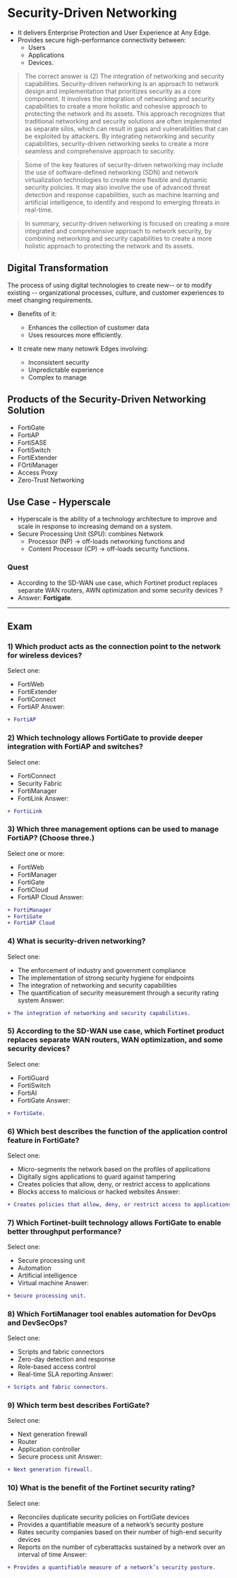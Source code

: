 
# Security-Driven Networking
- It delivers Enterprise Protection and User Experience at Any Edge.
- Provides secure high-performance connectivity between:
  * Users
  * Applications
  * Devices.
  
 > The correct answer is (2) The integration of networking and security capabilities.
Security-driven networking is an approach to network design and implementation that prioritizes security as a core component. It involves the integration of networking and security capabilities to create a more holistic and cohesive approach to protecting the network and its assets.
> This approach recognizes that traditional networking and security solutions are often implemented as separate silos, which can result in gaps and vulnerabilities that can be exploited by attackers. By integrating networking and security capabilities, security-driven networking seeks to create a more seamless and comprehensive approach to security.

> Some of the key features of security-driven networking may include the use of software-defined networking (SDN) and network virtualization technologies to create more flexible and dynamic security policies. It may also involve the use of advanced threat detection and response capabilities, such as machine learning and artificial intelligence, to identify and respond to emerging threats in real-time.

> In summary, security-driven networking is focused on creating a more integrated and comprehensive approach to network security, by combining networking and security capabilities to create a more holistic approach to protecting the network and its assets.
  
  
 ## Digital Transformation
 The process of using digital technologies to create new-- or to modify existing -- organizational processes, culture, and customer experiences to meet changing requirements.
- Benefits of it:
  * Enhances the collection of customer data  
  * Uses resources more efficiently.

- It create new many netowrk Edges involving:
  * Inconsistent security
  * Unpredictable experience
  * Complex to manage
 
 ## Products of the Security-Driven Networking Solution
 - FortiGate
 - FortiAP
 - FortiSASE
 - FortiSwitch
 - FortiExtender
 - FOrtiManager
 - Access Proxy
 -  Zero-Trust Networking

## Use Case - Hyperscale
- Hyperscale is the ability of a technology architecture to improve and scale in response to increasing demand on a system.
- Secure Processing Unit (SPU): combines Network 
  * Processor (NP) -> off-loads networking functions and
  * Content Processor (CP) -> off-loads security functions.

### Quest
- According to the SD-WAN use case, which Fortinet product replaces separate WAN routers, AWN optimization and some security devices ?
- Answer: **Fortigate**.

- - -
## Exam 
### 1) Which product acts as the connection point to the network for wireless devices?
Select one:
- FortiWeb
- FortiExtender
- FortiConnect
- FortiAP
Answer:
```diff
+ FortiAP
```

### 2) Which technology allows FortiGate to provide deeper integration with FortiAP and switches?
Select one:
- FortiConnect
- Security Fabric
- FortiManager
- FortiLink
Answer:
```diff
+ FortiLink
```

### 3) Which three management options can be used to manage FortiAP? (Choose three.)
Select one or more:
- FortiWeb
- FortiManager
- FortiGate
- FortiCloud
- FortiAP Cloud
Answer:
```diff
+ FortiManager
+ FortiGate
+ FortiAP Cloud
```

### 4) What is security-driven networking?
Select one:

- The enforcement of industry and government compliance
- The implementation of strong security hygiene for endpoints
- The integration of networking and security capabilities
- The quantification of security measurement through a security rating system
Answer:
```diff
+ The integration of networking and security capabilities.
```
### 5) According to the SD-WAN use case, which Fortinet product replaces separate WAN routers, WAN optimization, and some security devices?
Select one:
- FortiGuard
- FortiSwitch
- FortiAI
- FortiGate
Answer:
```diff
+ FortiGate.
```

### 6) Which best describes the function of the application control feature in FortiGate?
Select one:
- Micro-segments the network based on the profiles of applications
- Digitally signs applications to guard against tampering
- Creates policies that allow, deny, or restrict access to applications
- Blocks access to malicious or hacked websites
Answer:
```diff
+ Creates policies that allow, deny, or restrict access to applications.
```

### 7) Which Fortinet-built technology allows FortiGate to enable better throughput performance?
Select one:
- Secure processing unit
- Automation
- Artificial intelligence
- Virtual machine
Answer:
```diff
+ Secure processing unit.
```

### 8) Which FortiManager tool enables automation for DevOps and DevSecOps?
Select one:
- Scripts and fabric connectors
- Zero-day detection and response
- Role-based access control
- Real-time SLA reporting
Answer:
```diff
+ Scripts and fabric connectors.
```
### 9) Which term best describes FortiGate?
Select one:
- Next generation firewall
- Router
- Application controller
- Secure process unit
Answer:
```diff
+ Next generation firewall.
```

### 10) What is the benefit of the Fortinet security rating?
Select one:
- Reconciles duplicate security policies on FortiGate devices
- Provides a quantifiable measure of a network’s security posture
- Rates security companies based on their number of high-end security devices
- Reports on the number of cyberattacks sustained by a network over an interval of time
Answer:
```diff
+ Provides a quantifiable measure of a network’s security posture.
```
